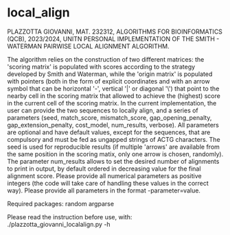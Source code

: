 # local_align
PLAZZOTTA GIOVANNI, MAT. 232312, ALGORITHMS FOR BIOINFORMATICS (QCB), 2023/2024, UNITN
PERSONAL IMPLEMENTATION OF THE SMITH - WATERMAN PAIRWISE LOCAL ALIGNMENT ALGORITHM.

The algorithm relies on the construction of two different matrices: the 'scoring matrix' is populated with scores according to the strategy developed by Smith and Waterman, 
while the 'origin matrix' is populated with pointers (both in the form of explicit coordinates and with an arrow symbol that can be horizontal '-', vertical '|' or diagonal '\\') 
that point to the nearby cell in the scoring matrix that allowed to achieve the (highest) score in the current cell of the scoring matrix. In the current implementation, the 
user can provide the two sequences to locally align, and a series of parameters (seed, match_score, mismatch_score, gap_opening_penalty, gap_extension_penalty, cost_model, 
num_results, verbose). All parameters are optional and have default values, except for the sequences, that are compulsory and must be fed as ungapped strings of ACTG characters. 
The seed is used for reproducible results (if multiple 'arrows' are available from the same position in the scoring matix, only one arrow is chosen, randomly). The parameter 
num_results allows to set the desired number of alignments to print in output, by default ordered in decreasing value for the final alignment score. Please provide all numerical 
parameters as positive integers (the code will take care of handling these values in the correct way). Please provide all parameters in the format -parameter=value.

Required packages:
random
argparse

Please read the instruction before use, with:
./plazzotta_giovanni_localalign.py -h 
